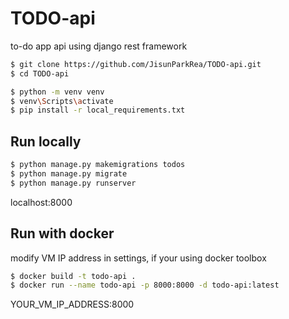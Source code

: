 # TODO-api

to-do app api using django rest framework


```sh
$ git clone https://github.com/JisunParkRea/TODO-api.git
$ cd TODO-api

$ python -m venv venv
$ venv\Scripts\activate
$ pip install -r local_requirements.txt
```

## Run locally

```sh
$ python manage.py makemigrations todos
$ python manage.py migrate
$ python manage.py runserver
```
localhost:8000


## Run with docker

modify VM IP address in settings, if your using docker toolbox

```sh
$ docker build -t todo-api .
$ docker run --name todo-api -p 8000:8000 -d todo-api:latest
```

YOUR_VM_IP_ADDRESS:8000
